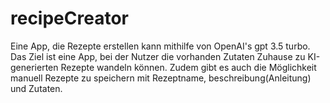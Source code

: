 # recipeCreator
Eine App, die Rezepte erstellen kann mithilfe von OpenAI's gpt 3.5 turbo. Das Ziel ist eine App, bei der Nutzer die vorhanden Zutaten Zuhause zu KI-generierten Rezepte wandeln können. Zudem gibt es auch die Möglichkeit manuell Rezepte zu speichern mit Rezeptname, beschreibung(Anleitung) und Zutaten. 